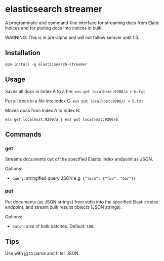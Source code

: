 # elasticsearch streamer

A programmatic and command-line interface for streaming docs from Elatic indices and for ptuting docs into indices in bulk.

WARNING: This is in pre-alpha and will not follow semver until 1.0.

## Installation

`npm install -g elasticsearch-streamer`

## Usage

Saves all docs in Index A to a file: `ess get localhost:9200/a > b.txt`

Put all docs in a file into index C: `ess put localhost:9200/c < b.txt`

Moves docs from Index A to Index B:
    
    ess get localhost:9200/a | ess put localhost:9200/b`


## Commands

### get

Streams documents out of the specified Elastic index endpoint as JSON.

Options:

* `query`: stringified query JSON e.g. `{"term": {"foo": "bar"}}`

### put

Put documents (as JSON strings) from stdin into the specified Elastic index endpoint, and stream bulk results objects (JSON strings).

Options:

* `batch`: size of bulk batches. Default: `100`.

## Tips

Use with [jq](https://stedolan.github.io/jq/) to parse and filter JSON.
